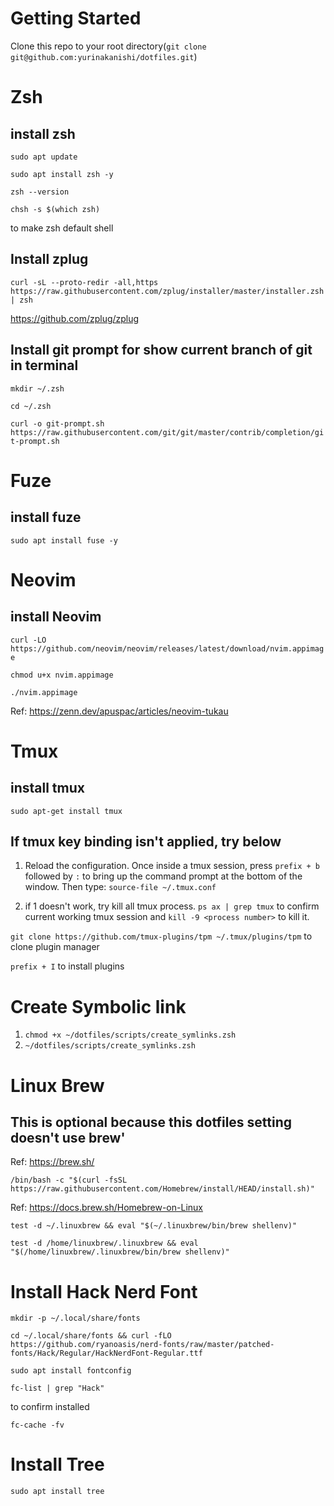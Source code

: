 # Getting Started

Clone this repo to your root directory(`git clone git@github.com:yurinakanishi/dotfiles.git`)

# Zsh

## install zsh

`sudo apt update`

`sudo apt install zsh -y`

`zsh --version`

`chsh -s $(which zsh)`

to make zsh default shell

## Install zplug
```curl -sL --proto-redir -all,https https://raw.githubusercontent.com/zplug/installer/master/installer.zsh | zsh```

https://github.com/zplug/zplug

## Install git prompt for show current branch of git in terminal

`mkdir ~/.zsh`

`cd ~/.zsh`

`curl -o git-prompt.sh https://raw.githubusercontent.com/git/git/master/contrib/completion/git-prompt.sh`

# Fuze

## install fuze

`sudo apt install fuse -y`

# Neovim

## install Neovim

`curl -LO https://github.com/neovim/neovim/releases/latest/download/nvim.appimage`

`chmod u+x nvim.appimage`

`./nvim.appimage`

Ref: https://zenn.dev/apuspac/articles/neovim-tukau

# Tmux

## install tmux

`sudo apt-get install tmux`

## If tmux key binding isn't applied, try below

1. Reload the configuration. Once inside a tmux session, press `prefix + b` followed by `:` to bring up the command prompt at the bottom of the window. Then type:
   `source-file ~/.tmux.conf`

2. if 1 doesn't work, try kill all tmux process.
   `ps ax | grep tmux` to confirm current working tmux session and `kill -9 <process number>` to kill it.

`git clone https://github.com/tmux-plugins/tpm ~/.tmux/plugins/tpm` to clone plugin manager

`prefix + I` to install plugins

# Create Symbolic link

1. `chmod +x ~/dotfiles/scripts/create_symlinks.zsh`
2. `~/dotfiles/scripts/create_symlinks.zsh`

# Linux Brew

## This is optional because this dotfiles setting doesn't use brew'

Ref: https://brew.sh/

`/bin/bash -c "$(curl -fsSL https://raw.githubusercontent.com/Homebrew/install/HEAD/install.sh)"`

Ref: https://docs.brew.sh/Homebrew-on-Linux

`test -d ~/.linuxbrew && eval "$(~/.linuxbrew/bin/brew shellenv)"`

`test -d /home/linuxbrew/.linuxbrew && eval "$(/home/linuxbrew/.linuxbrew/bin/brew shellenv)"`


# Install Hack Nerd Font
```mkdir -p ~/.local/share/fonts```

```cd ~/.local/share/fonts && curl -fLO https://github.com/ryanoasis/nerd-fonts/raw/master/patched-fonts/Hack/Regular/HackNerdFont-Regular.ttf```

```sudo apt install fontconfig```

```fc-list | grep "Hack"```

to confirm installed

```fc-cache -fv```

# Install Tree
```sudo apt install tree```
